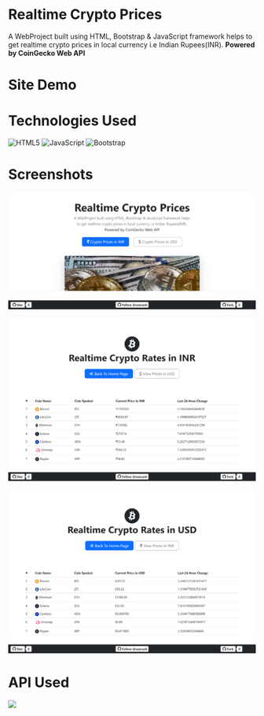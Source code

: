 #  Realtime Crypto Prices

A WebProject built using HTML, Bootstrap & JavaScript framework helps to get realtime crypto prices in local currency i.e Indian Rupees(INR). **Powered by CoinGecko Web API**

#  Site Demo 



# Technologies Used

![HTML5](https://img.shields.io/badge/html5-%23E34F26.svg?style=for-the-badge&logo=html5&logoColor=white) ![JavaScript](https://img.shields.io/badge/javascript-%23323330.svg?style=for-the-badge&logo=javascript&logoColor=%23F7DF1E)   ![Bootstrap](https://img.shields.io/badge/bootstrap-%23563D7C.svg?style=for-the-badge&logo=bootstrap&logoColor=white)

# Screenshots
![enter image description here](https://github.com/vaarunh/cryptoJS/blob/main/img/screens/main.png?raw=true)

![enter image description here](https://github.com/vaarunh/cryptoJS/blob/main/img/screens/inr.png?raw=true)

![enter image description here](https://github.com/vaarunh/cryptoJS/blob/main/img/screens/usd.png?raw=true)
# API Used
![](https://static.coingecko.com/s/coingecko-branding-guide-8447de673439420efa0ab1e0e03a1f8b0137270fbc9c0b7c086ee284bd417fa1.png)